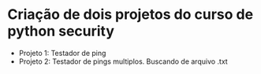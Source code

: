 <h1>Criação de dois projetos do curso de python security</h1>

<ul>
  <li>Projeto 1: Testador de ping</li>
  <li>Projeto 2: Testador de pings multiplos. Buscando de arquivo .txt</li>
 </ul>
 

